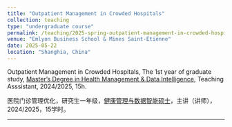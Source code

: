 ```yaml
---
title: "Outpatient Management in Crowded Hospitals"
collection: teaching
type: "undergraduate course"
permalink: /teaching/2025-spring-outpatient-management-in-crowded-hospitals
venue: "Emlyon Business School & Mines Saint-Étienne"
date: 2025-05-22
location: "Shanghia, China"
---
```


Outpatient Management in Crowded Hospitals, The 1st year of graduate study, [Master’s Degree in Health Management & Data Intelligence](https://msc-health-data-intelligence.com/en), Teaching Asssistant, 2024/2025, 15h.

医院门诊管理优化，研究生一年级，[健康管理与数据智能硕士](https://msc-health-data-intelligence.com/en)，主讲（讲师），2024/2025，15学时。

--- 
